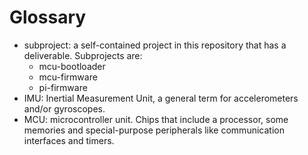 Glossary
========

- subproject: a self-contained project in this repository that has a deliverable. Subprojects are:
  - mcu-bootloader
  - mcu-firmware
  - pi-firmware
- IMU: Inertial Measurement Unit, a general term for accelerometers and/or gyroscopes.
- MCU: microcontroller unit. Chips that include a processor, some memories and special-purpose
  peripherals like communication interfaces and timers.
